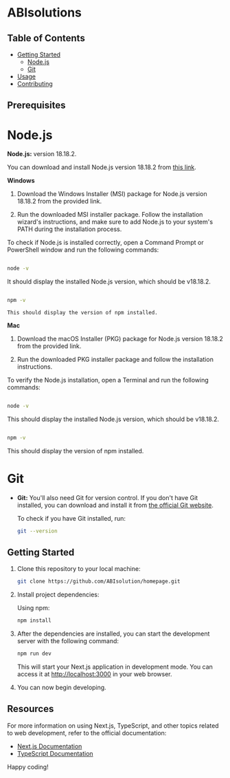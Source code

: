 # ABIsolutions

## Table of Contents

- [Getting Started](#getting-started)
  - [Node.js](#node.js)
  - [Git](#git)
- [Usage](#usage)
- [Contributing](#contributing)

## Prerequisites

# Node.js

**Node.js:** version 18.18.2.

You can download and install Node.js version 18.18.2 from [this link](https://nodejs.org/download/release/v18.18.2/).

**Windows**

1. Download the Windows Installer (MSI) package for Node.js version 18.18.2 from the provided link.

2. Run the downloaded MSI installer package. Follow the installation wizard's instructions, and make sure to add Node.js to your system's PATH during the installation process.

To check if Node.js is installed correctly, open a Command Prompt or PowerShell window and run the following commands:

```bash

node -v
```

It should display the installed Node.js version, which should be v18.18.2.

```bash

npm -v
```

    This should display the version of npm installed.

**Mac**

1. Download the macOS Installer (PKG) package for Node.js version 18.18.2 from the provided link.

2. Run the downloaded PKG installer package and follow the installation instructions.

To verify the Node.js installation, open a Terminal and run the following commands:

```bash

node -v
```

This should display the installed Node.js version, which should be v18.18.2.

```bash

npm -v
```

This should display the version of npm installed.

# Git

- **Git:** You'll also need Git for version control. If you don't have Git installed, you can download and install it from [the official Git website](https://git-scm.com/).

  To check if you have Git installed, run:

  ```bash
  git --version
  ```

## Getting Started

1. Clone this repository to your local machine:

   ```bash
   git clone https://github.com/ABIsolution/homepage.git
   ```

2. Install project dependencies:

   Using npm:

   ```bash
   npm install
   ```

3. After the dependencies are installed, you can start the development server with the following command:

   ```bash
   npm run dev
   ```

   This will start your Next.js application in development mode. You can access it at [http://localhost:3000](http://localhost:3000) in your web browser.

4. You can now begin developing.

## Resources

For more information on using Next.js, TypeScript, and other topics related to web development, refer to the official documentation:

- [Next.js Documentation](https://nextjs.org/docs)
- [TypeScript Documentation](https://www.typescriptlang.org/docs/)

Happy coding!
